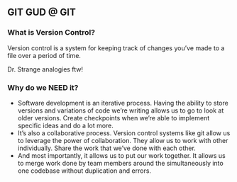 ## GIT GUD @ GIT 

### What is Version Control?

Version control is a system for keeping track of changes you’ve made to a file over a period of time. 

Dr. Strange analogies ftw!

### Why do we NEED it?

-  Software development is an iterative process. Having the ability to store versions and variations of code we’re writing allows us to go to look at older versions. Create checkpoints when we’re able to implement specific ideas and do a lot more.
-  It’s also a collaborative process. Version control systems like git allow us to leverage the power of collaboration. They allow us to work with other individually. Share the work that we’ve done with each other.
-  And most importantly, it allows us to put our work together. It allows us to merge work done by team members around the simultaneously into one codebase without duplication and errors.


